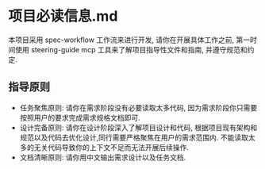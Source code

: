 # 项目必读信息.md

本项目采用 spec-workflow 工作流来进行开发, 请你在开展具体工作之前, 第一时间使用 steering-guide mcp 工具来了解项目指导性文件和指南, 并遵守规范和约定.

## 指导原则

- 任务聚焦原则: 请你在需求阶段没有必要读取太多代码, 因为需求阶段你只需要按照用户的要求完成需求规格文档即可. 
- 设计完备原则: 请你在设计阶段深入了解项目设计和代码, 根据项目现有架构和规范以及代码去优化设计,同行需要严格聚焦在用户的需求范围内. 不能读取太多的无关代码导致你的上下文不足而无法开展后续操作. 
- 文档清晰原则: 请你用中文输出需求设计以及任务文档.